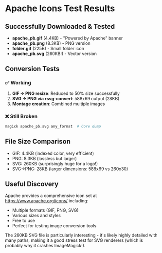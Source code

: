 # Apache Icons Test Results

## Successfully Downloaded & Tested
- **apache_pb.gif** (4.4KB) - "Powered by Apache" banner
- **apache_pb.png** (8.3KB) - PNG version 
- **folder.gif** (225B) - Small folder icon
- **apache_pb.svg** (260KB!) - Vector version

## Conversion Tests

### ✅ Working
1. **GIF → PNG resize**: Reduced to 50% size successfully
2. **SVG → PNG via rsvg-convert**: 588x69 output (28KB)
3. **Montage creation**: Combined multiple images

### ❌ Still Broken
```bash
magick apache_pb.svg any_format  # Core dump
```

## File Size Comparison
- GIF: 4.4KB (indexed color, very efficient)
- PNG: 8.3KB (lossless but larger)
- SVG: 260KB (surprisingly huge for a logo!)
- SVG→PNG: 28KB (larger dimensions: 588x69 vs 260x30)

## Useful Discovery
Apache provides a comprehensive icon set at https://www.apache.org/icons/ including:
- Multiple formats (GIF, PNG, SVG)
- Various sizes and styles
- Free to use
- Perfect for testing image conversion tools

The 260KB SVG file is particularly interesting - it's likely highly detailed with many paths, making it a good stress test for SVG renderers (which is probably why it crashes ImageMagick!).